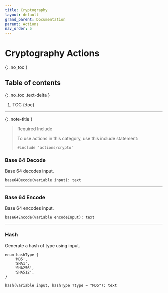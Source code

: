 ```yaml
---
title: Cryptography
layout: default
grand_parent: Documentation
parent: Actions
nav_order: 5
---
```


# Cryptography Actions
{: .no_toc }

## Table of contents
{: .no_toc .text-delta }

1. TOC
{:toc}

---

{: .note-title }
> Required Include
> 
> To use actions in this category, use this include statement:
>
> ```
> #include 'actions/crypto'
> ```

### Base 64 Decode

Base 64 decodes input.

```
base64Decode(variable input): text
```

---

### Base 64 Encode

Base 64 encodes input.

```
base64Encode(variable encodeInput): text
```

---

### Hash

Generate a hash of type using input.

```
enum hashType {
    'MD5',
    'SHA1',
    'SHA256',
    'SHA512',
}

hash(variable input, hashType ?type = "MD5"): text
```
